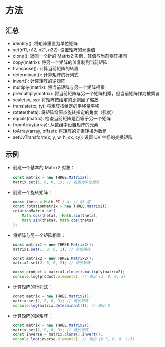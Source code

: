 # 方法

## 汇总

+ identity(): 将矩阵重置为单位矩阵
+ set(n11, n12, n21, n22): 设置矩阵的元素值
+ clone(): 返回一个新的 Matrix2 实例，其值与当前矩阵相同
+ copy(matrix): 将另一个矩阵的值复制到当前矩阵
+ transpose(): 计算当前矩阵的转置
+ determinant(): 计算矩阵的行列式
+ invert(): 计算矩阵的逆矩阵
+ multiply(matrix): 将当前矩阵与另一个矩阵相乘
+ premultiply(matrix): 将当前矩阵与另一个矩阵相乘，但当前矩阵作为被乘者
+ scale(sx, sy): 将矩阵按给定的比例因子缩放
+ translate(tx, ty): 将矩阵按给定的平移量平移
+ rotate(theta): 将矩阵绕原点旋转指定的角度（弧度）
+ equals(matrix): 检查当前矩阵是否等于另一个矩阵
+ fromArray(array): 从数组中设置矩阵的元素
+ toArray(array, offset): 将矩阵的元素转换为数组
+ setUvTransform(x, y, w, h, cx, cy): 设置 UV 坐标的变换矩阵

## 示例

+ 创建一个基本的 Matrix2 对象：

  ```js
  const matrix = new THREE.Matrix2();
  matrix.set(1, 0, 0, 1); // 设置为单位矩阵
  ```

+ 创建一个旋转矩阵：

  ```js
  const theta = Math.PI / 4; // 45 度
  const rotationMatrix = new THREE.Matrix2();
  rotationMatrix.set(
      Math.cos(theta), -Math.sin(theta),
      Math.sin(theta), Math.cos(theta)
  );
  ```

+ 将矩阵与另一个矩阵相乘：

  ```js
  const matrix1 = new THREE.Matrix2();
  matrix1.set(1, 0, 0, 1); // 单位矩阵

  const matrix2 = new THREE.Matrix2();
  matrix2.set(2, 0, 0, 2); // 缩放矩阵

  const product = matrix1.clone().multiply(matrix2);
  console.log(product.elements); // 输出 [2, 0, 0, 2]
  ```

+ 计算矩阵的行列式：

  ```js
  const matrix = new THREE.Matrix2();
  matrix.set(2, 0, 0, 3); // 缩放矩阵
  console.log(matrix.determinant()); // 输出 6
  ```

+ 计算矩阵的逆矩阵：

  ```js
  const matrix = new THREE.Matrix2();
  matrix.set(2, 0, 0, 3); // 缩放矩阵
  const inverse = matrix.clone().invert();
  console.log(inverse.elements); // 输出 [0.5, 0, 0, 1/3]
  ```
